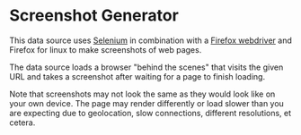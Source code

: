 # Screenshot Generator

This data source uses [Selenium](https://selenium-python.readthedocs.io/) in combination with
a [Firefox webdriver](https://github.com/mozilla/geckodriver/releases) and Firefox for linux
to make screenshots of web pages.

The data source loads a browser "behind the scenes" that visits the given URL and takes a screenshot after waiting for
a page to finish loading.

Note that screenshots may not look the same as they would look like on your own device. The page may render differently
or load slower than you are expecting due to geolocation, slow connections, different resolutions, et cetera.
